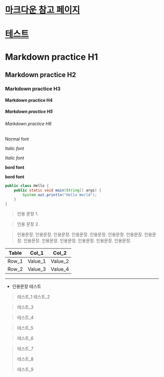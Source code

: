 # [마크다운 참고 페이지](https://gist.github.com/ihoneymon/652be052a0727ad59601 "마크다운 참고 페이지")
# [테스트](https://github.com/Chocobe "초코비")

# Markdown practice H1
## Markdown practice H2
### Markdown practice H3
#### Markdown practice H4
##### Markdown practice H5
###### Markdown practice H6

Normal font

*Italic font*

_Italic font_

**bord font**

__bord font__

```java
public class Hello {
    public static void main(String[] args) {
        System.out.println("Hello World");
    }
}
```

> 인용 문장 1.

> 인용 문장 2.

> 인용문장. 인용문장. 인용문장. 인용문장. 인용문장. 인용문장. 인용문장. 인용문장. 인용문장. 인용문장. 인용문장. 인용문장. 인용문장. 인용문장. 

Table | Col_1 | Col_2
------|-------|------
Row_1 | Value_1 | Value_2
Row_2 | Value_3 | Value_4


---

* 인용문장 테스트

> 테스트_1
> 테스트_2

> 테스트_3

> 테스트_4


> 테스트_5


> 테스트_6


> 테스트_7
>
> 테스트_8
>
> 테스트_9
